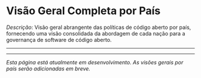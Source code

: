 # Visão Geral Completa por País

_Descrição_: Visão geral abrangente das políticas de código aberto por país, fornecendo uma visão consolidada da abordagem de cada nação para a governança de software de código aberto.

---

<!--
🧩 Como contribuir

Para adicionar uma visão geral de país a esta página, copie e cole este bloco abaixo:

```markdown
## 🇨🇴 Colômbia

### Visão Geral
Breve descrição da abordagem geral do país em relação ao software de código aberto.

### Políticas Principais
- Política 1: Breve descrição
- Política 2: Breve descrição
- Política 3: Breve descrição

### Links
- [Estratégia Digital Oficial](https://example.gov)
- [Diretrizes de Código Aberto](https://example.gov)
```
-->

---

*Esta página está atualmente em desenvolvimento. As visões gerais por país serão adicionadas em breve.*
